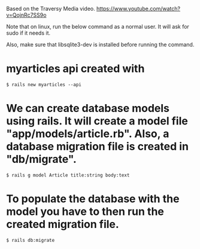 Based on the Traversy Media video.  https://www.youtube.com/watch?v=QojnRc7SS9o

Note that on linux, run the below command as a normal user.  It will ask for sudo if it needs it.

Also, make sure that libsqlite3-dev is installed before running the command.

# myarticles api created with

    $ rails new myarticles --api

# We can create database models using rails.  It will create a model file "app/models/article.rb".  Also, a database migration file is created in "db/migrate".

    $ rails g model Article title:string body:text

# To populate the database with the model you have to then run the created migration file.

    $ rails db:migrate